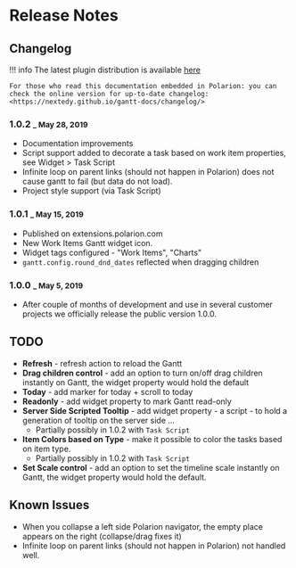 # Release Notes


## Changelog

!!! info
    The latest plugin distribution is available [here](https://nextedy.github.io/gantt-docs/download/work_items_gantt.zip)
    
    For those who read this documentation embedded in Polarion: you can check the online version for up-to-date changelog:
    <https://nextedy.github.io/gantt-docs/changelog/>

### 1.0.2 <small>_ May 28, 2019</small>
* Documentation improvements
* Script support added to decorate a task based on work item properties, see Widget > Task Script
* Infinite loop on parent links (should not happen in Polarion) does not cause gantt to fail (but data do not load).
* Project style support (via Task Script)


### 1.0.1 <small>_ May 15, 2019</small>

* Published on extensions.polarion.com
* New Work Items Gantt widget icon.
* Widget tags configured -  "Work Items", "Charts" 
* `gantt.config.round_dnd_dates`  reflected when dragging children
    
### 1.0.0 <small>_ May 5, 2019</small>
*  After couple of months of development and use in several customer projects we officially release the public version 1.0.0.

## TODO

* **Refresh** - refresh action to reload the Gantt
* **Drag children control** - add an option to turn on/off drag children instantly on Gantt, the widget property would hold the default
* **Today** - add marker for today + scroll to today
* **Readonly** - add widget property to mark Gantt read-only
* **Server Side Scripted Tooltip** - add widget property - a script - to hold a generation of tooltip on the server side ...
	* Partially possibly in 1.0.2 with `Task Script`
* **Item Colors based on Type** - make it possible to color the tasks based on item type.
	* Partially possibly in 1.0.2 with `Task Script`
* **Set Scale control** - add an option to set the timeline scale instantly on Gantt, the widget property would hold the default.

## Known Issues
* When you collapse a left side Polarion navigator, the empty place appears on the right (collapse/drag fixes it)
* Infinite loop on parent links (should not happen in Polarion) not handled well.



